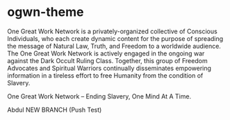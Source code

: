 ﻿# ogwn-theme
One Great Work Network is a privately-organized collective of Conscious Individuals, who each create dynamic content for the purpose of spreading the message of Natural Law, Truth, and Freedom to a worldwide audience. The One Great Work Network is actively engaged in the ongoing war against the Dark Occult Ruling Class. Together, this group of Freedom Advocates and Spiritual Warriors continually disseminates empowering information in a tireless effort to free Humanity from the condition of Slavery.

One Great Work Network – Ending Slavery, One Mind At A Time.

Abdul NEW BRANCH (Push Test)